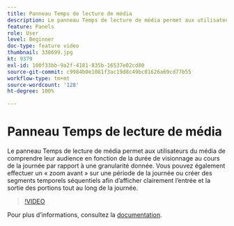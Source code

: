 ```yaml
---
title: Panneau Temps de lecture de média
description: Le panneau Temps de lecture de média permet aux utilisateurs du média de comprendre leur audience en fonction de la durée de visionnage au cours de la journée par rapport à une granularité donnée. Vous pouvez également effectuer un « zoom avant » sur une période de la journée ou créer des segments temporels séquentiels afin d’afficher clairement l’entrée et la sortie des portions tout au long de la journée.
feature: Panels
role: User
level: Beginner
doc-type: feature video
thumbnail: 338699.jpg
kt: 9379
exl-id: 100f33bb-9a2f-4181-835b-16537e02cd80
source-git-commit: c9984b0e1081f3ac19d8c49bc01626a69cd77b55
workflow-type: tm+mt
source-wordcount: '128'
ht-degree: 100%

---
```


# Panneau Temps de lecture de média

Le panneau Temps de lecture de média permet aux utilisateurs du média de comprendre leur audience en fonction de la durée de visionnage au cours de la journée par rapport à une granularité donnée. Vous pouvez également effectuer un « zoom avant » sur une période de la journée ou créer des segments temporels séquentiels afin d’afficher clairement l’entrée et la sortie des portions tout au long de la journée.

>[!VIDEO](https://video.tv.adobe.com/v/3446702/?quality=12&learn=on&captions=fre_fr)

Pour plus dʼinformations, consultez la [documentation](https://experienceleague.adobe.com/docs/media-analytics/using/media-reports/media-playback-time-spent.html?lang=fr).
